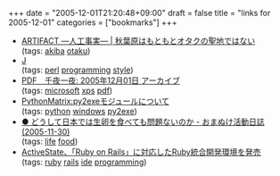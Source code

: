 +++
date = "2005-12-01T21:20:48+09:00"
draft = false
title = "links for 2005-12-01"
categories = ["bookmarks"]
+++

<ul>
	<li>
		<div><a href="http://artifact-jp.com/mt/archives/200511/akihabaraotaku.html">ARTIFACT ―人工事実― | 秋葉原はもともとオタクの聖地ではない</a></div>
		<div>(tags: <a href="http://del.icio.us/nobu666/akiba">akiba</a> <a href="http://del.icio.us/nobu666/otaku">otaku</a>)</div>
	</li>
	<li>
		<div><a href="http://d.hatena.ne.jp/w_o/20051129#p3">J</a></div>
		<div>(tags: <a href="http://del.icio.us/nobu666/perl">perl</a> <a href="http://del.icio.us/nobu666/programming">programming</a> <a href="http://del.icio.us/nobu666/style">style</a>)</div>
	</li>
	<li>
		<div><a href="http://blog.antenna.co.jp/PDFTool/archives/2005/12/01/index.html#000060">PDF　千夜一夜: 2005年12月01日 アーカイブ</a></div>
		<div>(tags: <a href="http://del.icio.us/nobu666/microsoft">microsoft</a> <a href="http://del.icio.us/nobu666/xps">xps</a> <a href="http://del.icio.us/nobu666/pdf">pdf</a>)</div>
	</li>
	<li>
		<div><a href="http://python.matrix.jp/modules/py2exe.html">PythonMatrix:py2exeモジュールについて</a></div>
		<div>(tags: <a href="http://del.icio.us/nobu666/python">python</a> <a href="http://del.icio.us/nobu666/windows">windows</a> <a href="http://del.icio.us/nobu666/py2exe">py2exe</a>)</div>
	</li>
	<li>
		<div><a href="http://zunda.freeshell.org/d/20051130.html#p03">● どうして日本では生卵を食べても問題ないのか - おまぬけ活動日誌 (2005-11-30)</a></div>
		<div>(tags: <a href="http://del.icio.us/nobu666/life">life</a> <a href="http://del.icio.us/nobu666/food">food</a>)</div>
	</li>
	<li>
		<div><a href="http://internet.watch.impress.co.jp/cda/news/2005/12/01/10049.html">ActiveState、「Ruby on Rails」に対応したRuby統合開発環境を発売</a></div>
		<div>(tags: <a href="http://del.icio.us/nobu666/ruby">ruby</a> <a href="http://del.icio.us/nobu666/rails">rails</a> <a href="http://del.icio.us/nobu666/ide">ide</a> <a href="http://del.icio.us/nobu666/programming">programming</a>)</div>
	</li>
</ul>
